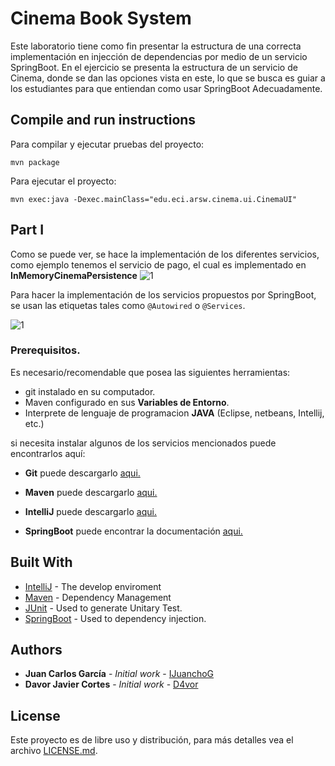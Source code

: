 # Cinema Book System

Este laboratorio tiene como fin presentar la estructura de una correcta implementación en injección de dependencias por medio de un servicio SpringBoot.
En el ejercicio se presenta la estructura de un servicio de Cinema, donde se dan las opciones vista en este, lo que se busca es guiar a los estudiantes para que entiendan como usar SpringBoot Adecuadamente.

## Compile and run instructions

Para compilar y ejecutar pruebas del proyecto:
```
mvn package
```
Para ejecutar el proyecto:
```
mvn exec:java -Dexec.mainClass="edu.eci.arsw.cinema.ui.CinemaUI"
```



## Part I 

Como se puede ver, se hace la implementación de los diferentes servicios, como ejemplo tenemos el servicio de pago, el cual es implementado en **InMemoryCinemaPersistence**
![1](https://media.discordapp.net/attachments/712443158797221889/750571696746004520/unknown.png?width=1443&height=481)



Para hacer la implementación de los servicios propuestos por SpringBoot, se usan las etiquetas tales como ```@Autowired``` o ```@Services```.

![1](https://media.discordapp.net/attachments/712443158797221889/750573387956355123/unknown.png)


### Prerequisitos.

Es necesario/recomendable que posea las siguientes herramientas:

- git instalado en su computador.
- Maven configurado en sus **Variables de Entorno**.
- Interprete de lenguaje de programacion **JAVA** (Eclipse, netbeans, Intellij, etc.)

si necesita instalar algunos de los servicios mencionados puede encontrarlos aquí:

- **Git** puede descargarlo [aqui.](https://git-scm.com/downloads)

- **Maven** puede descargarlo [aqui.](https://maven.apache.org/download.cgi)

- **IntelliJ** puede descargarlo [aqui.](https://www.jetbrains.com/es-es/idea/download/)

- **SpringBoot** puede encontrar la documentación [aqui.](https://docs.spring.io/spring-data/jpa/docs/current/reference/html/#preface)


## Built With

* [IntelliJ](https://www.jetbrains.com/es-es/idea/) - The develop enviroment
* [Maven](https://maven.apache.org/) - Dependency Management
* [JUnit](https://junit.org/junit5/) - Used to generate Unitary Test.
* [SpringBoot](https://docs.spring.io/spring-data/jpa/docs/current/reference/html/#preface)  - Used to dependency injection.


## Authors

* **Juan Carlos García** - *Initial work* - [IJuanchoG](https://github.com/IJuanchoG)
* **Davor Javier Cortes** - *Initial work* - [D4vor](https://github.com/D4v0r)


## License

Este proyecto es de libre uso y distribución, para más detalles vea el archivo [LICENSE.md](LICENSE.md).
